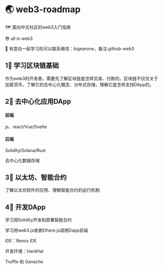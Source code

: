# 🌏 web3-roadmap
🗺️ 面向中文社区的web3入门指南

😎 all in web3

🤩 有意向一起学习的可以联系微信：bigearone，备注:github-web3

## 1⃣️ 学习区块链基础
作为web3的开发者，需要先了解区块链是怎样交易、付款的。区块链不仅仅关于加密货币，了解它的去中心化概念、分布式存储，理解它是怎样支持DApp的。

## 2⃣️ 去中心化应用DApp
#### 前端
js、react/Vue/Svelte
#### 后端
Solidity/Solana/Rust

去中心化数据存储

## 3⃣️ 以太坊、智能合约
了解以太坊软件的应用、理解智能合约的运行机制


## 4⃣️ 开发DApp
学习用Solidity开发和部署智能合约

学习用web3.js或者Ethere.js调用Dapp前端

IDE：Remix IDE

开发环境：HardHat

Truffle 和 Ganache
